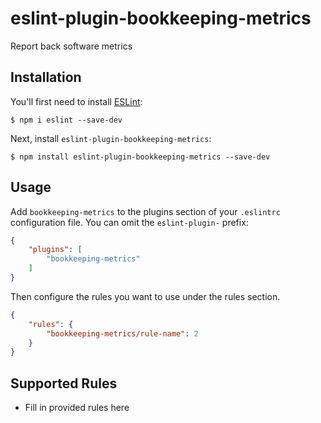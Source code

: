 # eslint-plugin-bookkeeping-metrics

Report back software metrics

## Installation

You'll first need to install [ESLint](http://eslint.org):

```
$ npm i eslint --save-dev
```

Next, install `eslint-plugin-bookkeeping-metrics`:

```
$ npm install eslint-plugin-bookkeeping-metrics --save-dev
```


## Usage

Add `bookkeeping-metrics` to the plugins section of your `.eslintrc` configuration file. You can omit the `eslint-plugin-` prefix:

```json
{
    "plugins": [
        "bookkeeping-metrics"
    ]
}
```


Then configure the rules you want to use under the rules section.

```json
{
    "rules": {
        "bookkeeping-metrics/rule-name": 2
    }
}
```

## Supported Rules

* Fill in provided rules here






